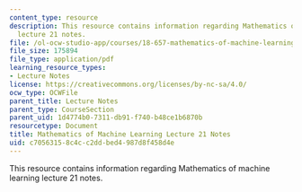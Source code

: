 ```yaml
---
content_type: resource
description: This resource contains information regarding Mathematics of machine learning
  lecture 21 notes.
file: /ol-ocw-studio-app/courses/18-657-mathematics-of-machine-learning-fall-2015/c70563158c4cc2ddbed4987d8f458d4e_MIT18_657F15_L21.pdf
file_size: 175894
file_type: application/pdf
learning_resource_types:
- Lecture Notes
license: https://creativecommons.org/licenses/by-nc-sa/4.0/
ocw_type: OCWFile
parent_title: Lecture Notes
parent_type: CourseSection
parent_uid: 1d4774b0-7311-db91-f740-b48ce1b6870b
resourcetype: Document
title: Mathematics of Machine Learning Lecture 21 Notes
uid: c7056315-8c4c-c2dd-bed4-987d8f458d4e
---
```

This resource contains information regarding Mathematics of machine learning lecture 21 notes.